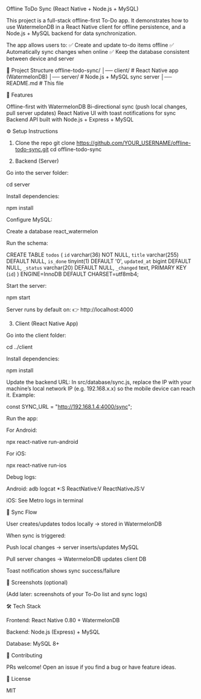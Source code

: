 Offline ToDo Sync (React Native + Node.js + MySQL)

This project is a full-stack offline-first To-Do app.
It demonstrates how to use WatermelonDB
 in a React Native client for offline persistence, and a Node.js + MySQL backend for data synchronization.

The app allows users to:
✅ Create and update to-do items offline
✅ Automatically sync changes when online
✅ Keep the database consistent between device and server

📂 Project Structure
offline-todo-sync/
│── client/   # React Native app (WatermelonDB)
│── server/   # Node.js + MySQL sync server
│── README.md # This file


🚀 Features

Offline-first with WatermelonDB
Bi-directional sync (push local changes, pull server updates)
React Native UI with toast notifications for sync
Backend API built with Node.js + Express + MySQL


⚙️ Setup Instructions
1. Clone the repo
git clone https://github.com/YOUR_USERNAME/offline-todo-sync.git
cd offline-todo-sync

2. Backend (Server)

Go into the server folder:

cd server


Install dependencies:

npm install


Configure MySQL:

Create a database react_watermelon

Run the schema:

CREATE TABLE `todos` (
  `id` varchar(36) NOT NULL,
  `title` varchar(255) DEFAULT NULL,
  `is_done` tinyint(1) DEFAULT '0',
  `updated_at` bigint DEFAULT NULL,
  `_status` varchar(20) DEFAULT NULL,
  `_changed` text,
  PRIMARY KEY (`id`)
) ENGINE=InnoDB DEFAULT CHARSET=utf8mb4;


Start the server:

npm start

Server runs by default on:
👉 http://localhost:4000

3. Client (React Native App)

Go into the client folder:

cd ../client


Install dependencies:

npm install


Update the backend URL:
In src/database/sync.js, replace the IP with your machine’s local network IP (e.g. 192.168.x.x) so the mobile device can reach it. Example:

const SYNC_URL = "http://192.168.1.4:4000/sync";


Run the app:

For Android:

npx react-native run-android


For iOS:

npx react-native run-ios


Debug logs:

Android: adb logcat *:S ReactNative:V ReactNativeJS:V

iOS: See Metro logs in terminal

🔄 Sync Flow

User creates/updates todos locally → stored in WatermelonDB

When sync is triggered:

Push local changes → server inserts/updates MySQL

Pull server changes → WatermelonDB updates client DB

Toast notification shows sync success/failure

📸 Screenshots (optional)

(Add later: screenshots of your To-Do list and sync logs)

🛠 Tech Stack

Frontend: React Native 0.80 + WatermelonDB

Backend: Node.js (Express) + MySQL

Database: MySQL 8+

🤝 Contributing

PRs welcome! Open an issue if you find a bug or have feature ideas.

📄 License

MIT